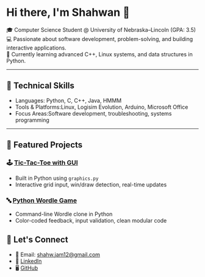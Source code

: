 # Hi there, I'm Shahwan 👋  

🎓 Computer Science Student @ University of Nebraska–Lincoln (GPA: 3.5)  
💻 Passionate about software development, problem-solving, and building interactive applications.  
🌱 Currently learning advanced C++, Linux systems, and data structures in Python.  

---

## 🚀 Technical Skills
- Languages: Python, C, C++, Java, HMMM  
- Tools & Platforms:Linux, Logisim Evolution, Arduino, Microsoft Office  
- Focus Areas:Software development, troubleshooting, systems programming  

---

## 📂 Featured Projects
### 🕹️ [Tic-Tac-Toe with GUI](https://github.com/shahwjam/tic-tac-toe-gui)
- Built in Python using `graphics.py`
- Interactive grid input, win/draw detection, real-time updates  

### 🔤 [Python Wordle Game](https://github.com/shahwjam/python-wordle)
- Command-line Wordle clone in Python
- Color-coded feedback, input validation, clean modular code  


## 🤝 Let's Connect
- 📧 Email: shahw.jam12@gmail.com  
- 💼 [LinkedIn](https://www.linkedin.com/in/shahwan-alchomer-9b407123b)  
- 🖥️ [GitHub](https://github.com/shahwjam)  



<!---
shahwjam/shahwjam is a ✨ special ✨ repository because its `README.md` (this file) appears on your GitHub profile.
You can click the Preview link to take a look at your changes.
--->
